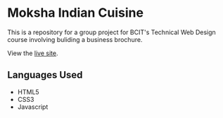 # Moksha Indian Cuisine
This is a repository for a group project for BCIT's Technical Web Design course involving buliding a business brochure.

View the <a href="http://tcullingham.bcitwebdeveloper.ca/tim_cullingham-sonam_jaiswal-business-brochure-project/index.html">live site</a>.

<h2>
  Languages Used
</h2>

<ul>
  <li>HTML5</li>
  <li>CSS3</li>
  <li>Javascript</li>
</ul>
